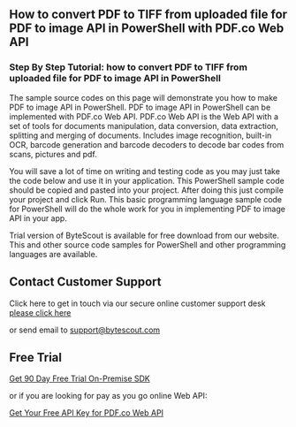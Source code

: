 ## How to convert PDF to TIFF from uploaded file for PDF to image API in PowerShell with PDF.co Web API

### Step By Step Tutorial: how to convert PDF to TIFF from uploaded file for PDF to image API in PowerShell

The sample source codes on this page will demonstrate you how to make PDF to image API in PowerShell. PDF to image API in PowerShell can be implemented with PDF.co Web API. PDF.co Web API is the Web API with a set of tools for documents manipulation, data conversion, data extraction, splitting and merging of documents. Includes image recognition, built-in OCR, barcode generation and barcode decoders to decode bar codes from scans, pictures and pdf.

You will save a lot of time on writing and testing code as you may just take the code below and use it in your application. This PowerShell sample code should be copied and pasted into your project. After doing this just compile your project and click Run. This basic programming language sample code for PowerShell will do the whole work for you in implementing PDF to image API in your app.

Trial version of ByteScout is available for free download from our website. This and other source code samples for PowerShell and other programming languages are available.

## Contact Customer Support

Click here to get in touch via our secure online customer support desk [please click here](https://bytescout.zendesk.com/hc/en-us/requests/new?subject=PDF.co%20Web%20API%20Question)

or send email to [support@bytescout.com](mailto:support@bytescout.com?subject=PDF.co%20Web%20API%20Question) 

## Free Trial

[Get 90 Day Free Trial On-Premise SDK](https://bytescout.com/download/web-installer?utm_source=github-readme)

or if you are looking for pay as you go online Web API:

[Get Your Free API Key for PDF.co Web API](https://pdf.co/documentation/api?utm_source=github-readme)
